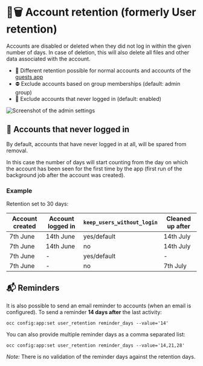 <!--
  - SPDX-FileCopyrightText: 2019 Nextcloud GmbH and Nextcloud contributors
  - SPDX-License-Identifier: AGPL-3.0-or-later
-->
# 👤🗑 Account retention (formerly User retention)

Accounts are disabled or deleted when they did not log in within the given number of days. In case of deletion, this will also delete all files and other data associated with the account.

* 🛂 Different retention possible for normal accounts and accounts of the [guests app](https://apps.nextcloud.com/apps/guests)
* ⛔ Exclude accounts based on group memberships (default: admin group)
* 🔑 Exclude accounts that never logged in (default: enabled)

![Screenshot of the admin settings](docs/screenshot.png)

## 🔐 Accounts that never logged in

By default, accounts that have never logged in at all, will be spared from removal.

In this case the number of days will start counting from the day on which the account has been seen for the first time by the app (first run of the background job after the account was created).

### Example

Retention set to 30 days:

| Account created | Account logged in | `keep_users_without_login` | Cleaned up after |
|-----------------|-------------------|----------------------------|------------------|
| 7th June        | 14th June         | yes/default                | 14th July        |
| 7th June        | 14th June         | no                         | 14th July        |
| 7th June        | -                 | yes/default                | -                |
| 7th June        | -                 | no                         | 7th July         |

## 📬 Reminders

It is also possible to send an email reminder to accounts (when an email is configured).
To send a reminder **14 days after** the last activity:

```shell
occ config:app:set user_retention reminder_days --value='14'
```

You can also provide multiple reminder days as a comma separated list:
```shell
occ config:app:set user_retention reminder_days --value='14,21,28'
```

*Note:* There is no validation of the reminder days against the retention days.
